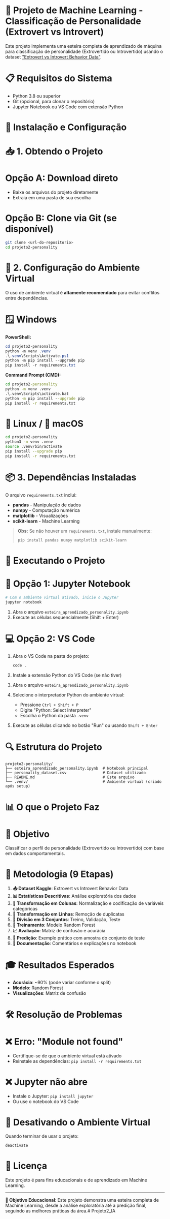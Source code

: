 # 🤖 Projeto de Machine Learning - Classificação de Personalidade (Extrovert vs Introvert)

Este projeto implementa uma esteira completa de aprendizado de máquina para classificação de personalidade (Extrovertido ou Introvertido) usando o dataset ["Extrovert vs Introvert Behavior Data"](https://www.kaggle.com/datasets/rakeshkapilavai/extrovert-vs-introvert-behavior-data).

# 📋 Requisitos do Sistema

- Python 3.8 ou superior
- Git (opcional, para clonar o repositório)
- Jupyter Notebook ou VS Code com extensão Python

# 🚀 Instalação e Configuração

# 📥 1. Obtendo o Projeto

# Opção A: Download direto

- Baixe os arquivos do projeto diretamente
- Extraia em uma pasta de sua escolha

# Opção B: Clone via Git (se disponível)

```bash
git clone <url-do-repositorio>
cd projeto2-personality
```

# 🔧 2. Configuração do Ambiente Virtual

O uso de ambiente virtual é **altamente recomendado** para evitar conflitos entre dependências.

# 🪟 Windows

**PowerShell:**

```powershell
cd projeto2-personality
python -m venv .venv
.\.venv\Scripts\Activate.ps1
python -m pip install --upgrade pip
pip install -r requirements.txt
```

**Command Prompt (CMD):**

```cmd
cd projeto2-personality
python -m venv .venv
.\.venv\Scripts\activate.bat
python -m pip install --upgrade pip
pip install -r requirements.txt
```

# 🐧 Linux / 🍎 macOS

```bash
cd projeto2-personality
python3 -m venv .venv
source .venv/bin/activate
pip install --upgrade pip
pip install -r requirements.txt
```

# 📦 3. Dependências Instaladas

O arquivo `requirements.txt` inclui:

- **pandas** - Manipulação de dados
- **numpy** - Computação numérica
- **matplotlib** - Visualizações
- **scikit-learn** - Machine Learning

> **Obs:** Se não houver um `requirements.txt`, instale manualmente:
> 
> ```bash
> pip install pandas numpy matplotlib scikit-learn
> ```

# 🎯 Executando o Projeto

# 📓 Opção 1: Jupyter Notebook

```bash
# Com o ambiente virtual ativado, inicie o Jupyter
jupyter notebook
```

1. Abra o arquivo `esteira_aprendizado_personality.ipynb`
2. Execute as células sequencialmente (Shift + Enter)

# 💻 Opção 2: VS Code

1. Abra o VS Code na pasta do projeto:

   ```bash
   code .
   ```

2. Instale a extensão Python do VS Code (se não tiver)
3. Abra o arquivo `esteira_aprendizado_personality.ipynb`
4. Selecione o interpretador Python do ambiente virtual:
   - Pressione `Ctrl + Shift + P`
   - Digite "Python: Select Interpreter"
   - Escolha o Python da pasta `.venv`
5. Execute as células clicando no botão "Run" ou usando `Shift + Enter`

# 🔍 Estrutura do Projeto

```
projeto2-personality/
├── esteira_aprendizado_personality.ipynb  # Notebook principal
├── personality_dataset.csv                # Dataset utilizado
├── README.md                              # Este arquivo
└── .venv/                                 # Ambiente virtual (criado após setup)
```

# 📊 O que o Projeto Faz

# 🎯 Objetivo

Classificar o perfil de personalidade (Extrovertido ou Introvertido) com base em dados comportamentais.

# 🔄 Metodologia (9 Etapas)

1. **📥 Dataset Kaggle**: Extrovert vs Introvert Behavior Data
2. **📊 Estatísticas Descritivas**: Análise exploratória dos dados
3. **🔄 Transformação em Colunas**: Normalização e codificação de variáveis categóricas
4. **🧹 Transformação em Linhas**: Remoção de duplicatas
5. **📂 Divisão em 3 Conjuntos**: Treino, Validação, Teste
6. **🤖 Treinamento**: Modelo Random Forest
7. **📈 Avaliação**: Matriz de confusão e acurácia
8. **🔮 Predição**: Exemplo prático com amostra do conjunto de teste
9. **📝 Documentação**: Comentários e explicações no notebook

# 🎓 Resultados Esperados

- **Acurácia**: ~90% (pode variar conforme o split)
- **Modelo**: Random Forest
- **Visualizações**: Matriz de confusão

# 🛠️ Resolução de Problemas

# ❌ Erro: "Module not found"

- Certifique-se de que o ambiente virtual está ativado
- Reinstale as dependências: `pip install -r requirements.txt`

# ❌ Jupyter não abre

- Instale o Jupyter: `pip install jupyter`
- Ou use o notebook do VS Code

# 🔄 Desativando o Ambiente Virtual

Quando terminar de usar o projeto:

```bash
deactivate
```

# 📄 Licença

Este projeto é para fins educacionais e de aprendizado em Machine Learning.

---

**🎯 Objetivo Educacional**: Este projeto demonstra uma esteira completa de Machine Learning, desde a análise exploratória até a predição final, seguindo as melhores práticas da área.#   P r o j e t o 2 _ I A 
 
 
